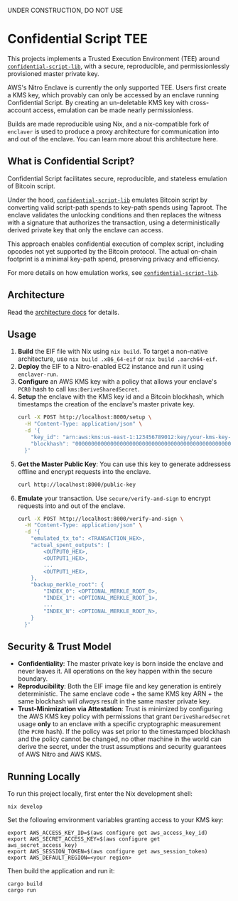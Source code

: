 UNDER CONSTRUCTION, DO NOT USE

# Confidential Script TEE

This projects implements a Trusted Execution Environment (TEE) around [`confidential-script-lib`](https://github.com/joshdoman/confidential-script-lib), with a secure, reproducible, and permissionlessly provisioned master private key.

AWS's Nitro Enclave is currently the only supported TEE. Users first create a KMS key, which provably can only be accessed by an enclave running Confidential Script. By creating an un-deletable KMS key with cross-account access, emulation can be made nearly permissionless.

Builds are made reproducible using Nix, and a nix-compatible fork of `enclaver` is used to produce a proxy architecture for communication into and out of the enclave. You can learn more about this architecture here.

## What is Confidential Script?

Confidential Script facilitates secure, reproducible, and stateless emulation of Bitcoin script.

Under the hood, [`confidential-script-lib`](https://github.com/joshdoman/confidential-script-lib) emulates Bitcoin script by converting valid script-path spends to key-path spends using Taproot. The enclave validates the unlocking conditions and then replaces the witness with a signature that authorizes the transaction, using a deterministically derived private key that only the enclave can access.

This approach enables confidential execution of complex script, including opcodes not yet supported by the Bitcoin protocol. The actual on-chain footprint is a minimal key-path spend, preserving privacy and efficiency.

For more details on how emulation works, see [`confidential-script-lib`](https://github.com/joshdoman/confidential-script-lib).

## Architecture

Read the [architecture docs](docs/architecture.md) for details.

## Usage

1.  **Build** the EIF file with Nix using `nix build`. To target a non-native architecture, use `nix build .x86_64-eif` or `nix build .aarch64-eif`.
2.  **Deploy** the EIF to a Nitro-enabled EC2 instance and run it using `enclaver-run`.
3.  **Configure** an AWS KMS key with a policy that allows your enclave's `PCR0` hash to call `kms:DeriveSharedSecret`.
4.  **Setup** the enclave with the KMS key id and a Bitcoin blockhash, which timestamps the creation of the enclave's master private key.
    ```bash
    curl -X POST http://localhost:8000/setup \
      -H "Content-Type: application/json" \
      -d '{
        "key_id": "arn:aws:kms:us-east-1:123456789012:key/your-kms-key-id"
        "blockhash": "0000000000000000000000000000000000000000000000000000000000000000"
      }'
    ```
5.  **Get the Master Public Key**: You can use this key to generate addressess offline and encrypt requests into the enclave.
    ```bash
    curl http://localhost:8000/public-key
    ```
6. **Emulate** your transaction. Use `secure/verify-and-sign` to encrypt requests into and out of the enclave.
    ```bash
    curl -X POST http://localhost:8000/verify-and-sign \
      -H "Content-Type: application/json" \
      -d '{
        "emulated_tx_to": <TRANSACTION_HEX>,
        "actual_spent_outputs": [
            <OUTPUT0_HEX>,
            <OUTPUT1_HEX>,
            ...
            <OUTPUT1_HEX>,
        },
        "backup_merkle_root": {
            "INDEX_0": <OPTIONAL_MERKLE_ROOT_0>,
            "INDEX_1": <OPTIONAL_MERKLE_ROOT_1>,
            ...
            "INDEX_N": <OPTIONAL_MERKLE_ROOT_N>,
        }
      }'
    ```

## Security & Trust Model

*   **Confidentiality**: The master private key is born inside the enclave and never leaves it. All operations on the key happen within the secure boundary.
*   **Reproducibility**: Both the EIF image file and key generation is entirely deterministic. The same enclave code + the same KMS key ARN + the same blockhash will *always* result in the same master private key.
*   **Trust-Minimization via Attestation**: Trust is minimized by configuring the AWS KMS key policy with permissions that grant `DeriveSharedSecret` usage **only** to an enclave with a specific cryptographic measurement (the `PCR0` hash). If the policy was set prior to the timestamped blockhash and the policy cannot be changed, no other machine in the world can derive the secret, under the trust assumptions and security guarantees of AWS Nitro and AWS KMS.

## Running Locally

To run this project locally, first enter the Nix development shell:

```
nix develop
```

Set the following environment variables granting access to your KMS key:
```
export AWS_ACCESS_KEY_ID=$(aws configure get aws_access_key_id)
export AWS_SECRET_ACCESS_KEY=$(aws configure get aws_secret_access_key)
export AWS_SESSION_TOKEN=$(aws configure get aws_session_token)
export AWS_DEFAULT_REGION=<your region>
```

Then build the application and run it:
```
cargo build
cargo run
```
